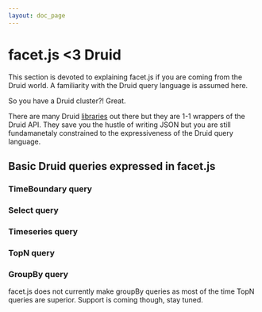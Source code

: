 ```yaml
---
layout: doc_page
---
```


# facet.js <3 Druid

This section is devoted to explaining facet.js if you are coming from the Druid world.
A familiarity with the Druid query language is assumed here.

So you have a Druid cluster?! Great.

There are many Druid [libraries](http://druid.io/docs/0.6.171/Libraries.html) out there but they are 1-1 wrappers of
the Druid API. They save you the hustle of writing JSON but you are still fundamanetaly constrained to the
expressiveness of the Druid query language.


## Basic Druid queries expressed in facet.js

### TimeBoundary query

### Select query

### Timeseries query

### TopN query

### GroupBy query

facet.js does not currently make groupBy queries as most of the time TopN queries are superior.
Support is coming though, stay tuned.
